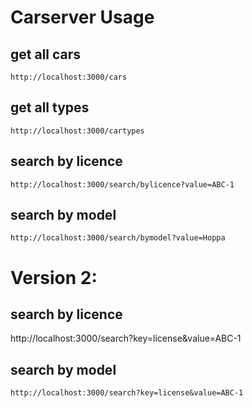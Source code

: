 # Carserver Usage

## get all cars
```
http://localhost:3000/cars
```

## get all types
```
http://localhost:3000/cartypes
```

## search by licence
```
http://localhost:3000/search/bylicence?value=ABC-1
```
## search by model
```
http://localhost:3000/search/bymodel?value=Hoppa
```
# Version 2:

## search by licence

http://localhost:3000/search?key=license&value=ABC-1

## search by model
```
http://localhost:3000/search?key=license&value=ABC-1







